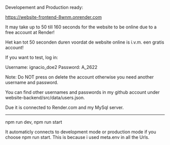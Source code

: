 Developement and Production ready: 

https://website-frontend-8wnm.onrender.com

It may take up to 50 till 160 seconds for the website to be online due to a free account at Render!

Het kan tot 50 seconden duren voordat de website online is i.v.m. een gratis account!

If you want to test, log in: 

Username:       ignacio_doe2
Password:       A_2622

Note: Do NOT press on delete the account otherwise you need another  username and password. 

You can find other usernames and passwords in my github account under website-backend/src/data/users.json.

Due it is connected to Render.com and my MySql server.

---------------------------------
npm run dev, 
npm run start

It automaticly connects to development
mode or production mode if you choose 
npm run start. This is because i used
meta.env in all the Urls. 
